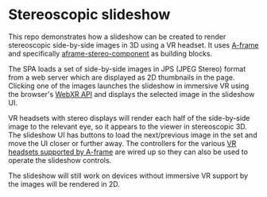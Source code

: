 Stereoscopic slideshow
======================

This repo demonstrates how a slideshow can be created to render stereoscopic side-by-side images in 3D using a VR headset.
It uses [A-frame](https://aframe.io/) and specifically [aframe-stereo-component](https://github.com/oscarmarinmiro/aframe-stereo-component) as building blocks.

The SPA loads a set of side-by-side images in JPS (JPEG Stereo) format from a web server which are displayed as 2D thumbnails in the page.
Clicking one of the images launches the slideshow in immersive VR using the browser's [WebXR API](https://developer.mozilla.org/en-US/docs/Web/API/WebXR_Device_API) and displays the selected image in the slideshow UI.

VR headsets with stereo displays will render each half of the side-by-side image to the relevant eye, so it appears to the viewer in stereoscopic 3D.
The slideshow UI has buttons to load the next/previous image in the set and move the UI closer or further away.
The controllers for the various [VR headsets supported by A-frame](https://aframe.io/docs/1.2.0/introduction/vr-headsets-and-webvr-browsers.html#which-vr-headsets-does-a-frame-support) are wired up so they can also be used to operate the slideshow controls.

The slideshow will still work on devices without immersive VR support by the images will be rendered in 2D.

